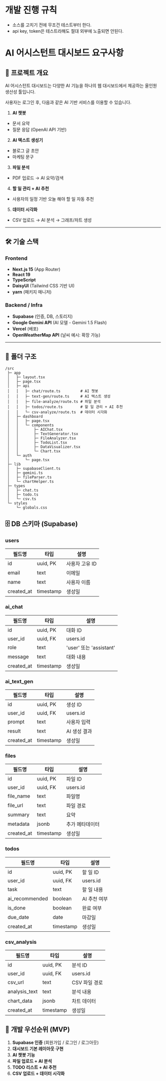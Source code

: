 # 개발 진행 규칙
- 소스를 고치기 전에 무조건 테스트부터 한다. 
- api key, token은 테스트라해도 절대 외부에 노출되면 안된다.

# AI 어시스턴트 대시보드 요구사항

## 📌 프로젝트 개요

AI 어시스턴트 대시보드는 다양한 AI 기능을 하나의 웹 대시보드에서 제공하는 올인원 생산성 툴입니다.

사용자는 로그인 후, 다음과 같은 AI 기반 서비스를 이용할 수 있습니다.

1. **AI 챗봇**
  - 문서 요약
  - 질문 응답 (OpenAI API 기반)
2. **AI 텍스트 생성기**
  - 블로그 글 초안
  - 마케팅 문구
3. **파일 분석**
  - PDF 업로드 → AI 요약/검색
4. **할 일 관리 + AI 추천**
  - 사용자의 일정 기반 오늘 해야 할 일 자동 추천
5. **데이터 시각화**
  - CSV 업로드 → AI 분석 → 그래프/차트 생성

---

## 🛠 기술 스택

### Frontend

- **Next.js 15** (App Router)
- **React 19**
- **TypeScript**
- **DaisyUI** (Tailwind CSS 기반 UI)
- **yarn** (패키지 매니저)

### Backend / Infra

- **Supabase** (인증, DB, 스토리지)
- **Google Gemini API** (AI 모델 - Gemini 1.5 Flash)
- **Vercel** (배포)
- **OpenWeatherMap API** (날씨 예시: 확장 가능)

---

## 📂 폴더 구조

```
/src
 ├─ app
 │   ├─ layout.tsx
 │   ├─ page.tsx
 │   ├─ api
 │   │   ├─ chat/route.ts         # AI 챗봇
 │   │   ├─ text-gen/route.ts     # AI 텍스트 생성
 │   │   ├─ file-analyze/route.ts # 파일 분석
 │   │   ├─ todos/route.ts        # 할 일 관리 + AI 추천
 │   │   └─ csv-analyze/route.ts  # 데이터 시각화
 │   ├─ dashboard
 │   │   ├─ page.tsx
 │   │   └─ components
 │   │       ├─ AIChat.tsx
 │   │       ├─ TextGenerator.tsx
 │   │       ├─ FileAnalyzer.tsx
 │   │       ├─ TodoList.tsx
 │   │       ├─ DataVisualizer.tsx
 │   │       └─ Chart.tsx
 │   └─ auth
 │       └─ page.tsx
 ├─ lib
 │   ├─ supabaseClient.ts
 │   ├─ gemini.ts
 │   ├─ fileParser.ts
 │   └─ chartHelper.ts
 ├─ types
 │   ├─ chat.ts
 │   ├─ todo.ts
 │   └─ csv.ts
 └─ styles
     └─ globals.css

```

## 🗄 DB 스키마 (Supabase)

### users

| 필드명 | 타입 | 설명 |
| --- | --- | --- |
| id | uuid, PK | 사용자 고유 ID |
| email | text | 이메일 |
| name | text | 사용자 이름 |
| created_at | timestamp | 생성일 |

### ai_chat

| 필드명 | 타입 | 설명 |
| --- | --- | --- |
| id | uuid, PK | 대화 ID |
| user_id | uuid, FK | users.id |
| role | text | 'user' 또는 'assistant' |
| message | text | 대화 내용 |
| created_at | timestamp | 생성일 |

### ai_text_gen

| 필드명 | 타입 | 설명 |
| --- | --- | --- |
| id | uuid, PK | 생성 ID |
| user_id | uuid, FK | users.id |
| prompt | text | 사용자 입력 |
| result | text | AI 생성 결과 |
| created_at | timestamp | 생성일 |

### files

| 필드명 | 타입 | 설명 |
| --- | --- | --- |
| id | uuid, PK | 파일 ID |
| user_id | uuid, FK | users.id |
| file_name | text | 파일명 |
| file_url | text | 파일 경로 |
| summary | text | 요약 |
| metadata | jsonb | 추가 메타데이터 |
| created_at | timestamp | 생성일 |

### todos

| 필드명 | 타입 | 설명 |
| --- | --- | --- |
| id | uuid, PK | 할 일 ID |
| user_id | uuid, FK | users.id |
| task | text | 할 일 내용 |
| ai_recommended | boolean | AI 추천 여부 |
| is_done | boolean | 완료 여부 |
| due_date | date | 마감일 |
| created_at | timestamp | 생성일 |

### csv_analysis

| 필드명 | 타입 | 설명 |
| --- | --- | --- |
| id | uuid, PK | 분석 ID |
| user_id | uuid, FK | users.id |
| csv_url | text | CSV 파일 경로 |
| analysis_text | text | 분석 내용 |
| chart_data | jsonb | 차트 데이터 |
| created_at | timestamp | 생성일 |

## 🚀 개발 우선순위 (MVP)

1. **Supabase 인증** (회원가입 / 로그인 / 로그아웃)
2. **대시보드 기본 레이아웃 구현**
3. **AI 챗봇 기능**
4. **파일 업로드 + AI 분석**
5. **TODO 리스트 + AI 추천**
6. **CSV 업로드 + 데이터 시각화**
